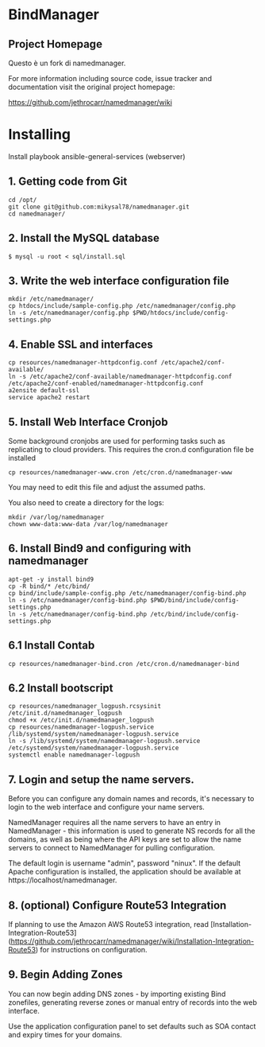 # BindManager

## Project Homepage
Questo è un fork di namedmanager.

For more information including source code, issue tracker and documentation
visit the original project homepage:

https://github.com/jethrocarr/namedmanager/wiki


# Installing 

Install playbook ansible-general-services (webserver)


## 1. Getting code from Git 

~~~
cd /opt/
git clone git@github.com:mikysal78/namedmanager.git
cd namedmanager/
~~~


## 2. Install the MySQL database

~~~
$ mysql ­-u root ­< sql/install.sql
~~~


## 3. Write the web interface configuration file

~~~
mkdir /etc/namedmanager/
cp htdocs/include/sample-config.php /etc/namedmanager/config.php
ln -s /etc/namedmanager/config.php $PWD/htdocs/include/config-settings.php
~~~

## 4. Enable SSL and interfaces

~~~
cp resources/namedmanager-httpdconfig.conf /etc/apache2/conf-available/
ln -s /etc/apache2/conf-available/namedmanager-httpdconfig.conf /etc/apache2/conf-enabled/namedmanager-httpdconfig.conf
a2ensite default-ssl
service apache2 restart
~~~


## 5. Install Web Interface Cronjob

Some background cronjobs are used for performing tasks such as replicating to cloud providers. This requires the cron.d configuration file be installed
~~~
cp resources/namedmanager-www.cron /etc/cron.d/namedmanager-www
~~~
You may need to edit this file and adjust the assumed paths.

You also need to create a directory for the logs:
~~~
mkdir /var/log/namedmanager
chown www-data:www-data /var/log/namedmanager
~~~

## 6. Install Bind9 and configuring with namedmanager

~~~
apt-get -y install bind9
cp -R bind/* /etc/bind/
cp bind/include/sample-config.php /etc/namedmanager/config-bind.php
ln -s /etc/namedmanager/config-bind.php $PWD/bind/include/config-settings.php
ln -s /etc/namedmanager/config-bind.php /etc/bind/include/config-settings.php
~~~

## 6.1 Install Contab

~~~
cp resources/namedmanager-bind.cron /etc/cron.d/namedmanager-bind
~~~

## 6.2 Install bootscript

~~~
cp resources/namedmanager_logpush.rcsysinit /etc/init.d/namedmanager_logpush
chmod +x /etc/init.d/namedmanager_logpush
cp resources/namedmanager-logpush.service /lib/systemd/system/namedmanager-logpush.service
ln -s /lib/systemd/system/namedmanager-logpush.service /etc/systemd/system/namedmanager-logpush.service
systemctl enable namedmanager-logpush
~~~


## 7. Login and setup the name servers.

Before you can configure any domain names and records, it's necessary to login to the web interface and configure your name servers.

NamedManager requires all the name servers to have an entry in NamedManager - this information is used to generate NS records for all the domains, as well as being where the API keys are set to allow the name servers to connect to NamedManager for pulling configuration.

The default login is username "admin", password "ninux". If the default Apache configuration is installed, the application should be available at https://localhost/namedmanager.


## 8. (optional) Configure Route53 Integration

If planning to use the Amazon AWS Route53 integration, read [Installation-Integration-Route53] (https://github.com/jethrocarr/namedmanager/wiki/Installation-Integration-Route53) for instructions on configuration.


## 9. Begin Adding Zones

You can now begin adding DNS zones - by importing existing Bind zonefiles, generating reverse zones or manual entry of records into the web interface.

Use the application configuration panel to set defaults such as SOA contact and expiry times for your domains.


